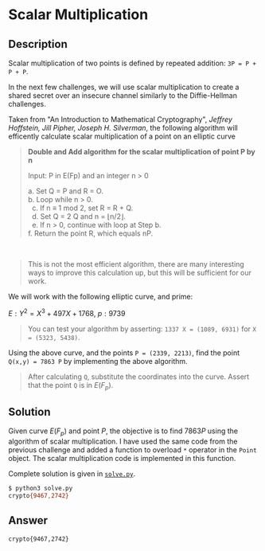 # Scalar Multiplication

## Description

Scalar multiplication of two points is defined by repeated addition: `3P = P + P + P`.  

In the next few challenges, we will use scalar multiplication to create a shared secret over an insecure channel similarly to the Diffie-Hellman challenges.  

Taken from "An Introduction to Mathematical Cryptography", *Jeffrey Hoffstein, Jill Pipher, Joseph H. Silverman*, the following algorithm will efficently calculate scalar multiplication of a point on an elliptic curve  

> **Double and Add algorithm for the scalar multiplication of point P by n**  
> 
> Input: P in E(Fp) and an integer n > 0  
> 
> a. Set Q = P and R = O.<br>b. Loop while n > 0.<br>     c. If n ≡ 1 mod 2, set R = R + Q.<br>     d. Set Q = 2 Q and n = ⌊n/2⌋.<br>     e. If n > 0, continue with loop at Step b.<br>f. Return the point R, which equals nP.  

<br>

> This is not the most efficient algorithm, there are many interesting ways to improve this calculation up, but this will be sufficient for our work.

We will work with the following elliptic curve, and prime:  

$E: Y^2 = X^3 + 497 X + 1768$, $p: 9739$  

> You can test your algorithm by asserting: `1337 X = (1089, 6931)` for `X = (5323, 5438)`.  

Using the above curve, and the points `P = (2339, 2213)`, find the point `Q(x,y) = 7863 P` by implementing the above algorithm.  

> After calculating `Q`, substitute the coordinates into the curve. Assert that the point `Q` is in $E(F_p)$.

## Solution

Given curve $E(F_p)$ and point $P$, the objective is to find $7863P$ using the algorithm of scalar multiplication. I have used the same code from the previous challenge and added a function to overload `*` operator in the `Point` object. The scalar multiplication code is implemented in this function.

Complete solution is given in [`solve.py`](./solve.py).

```bash
$ python3 solve.py
crypto{9467,2742}
```

## Answer

`crypto{9467,2742}`
